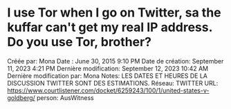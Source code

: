 # I use Tor when I go on Twitter, sa the kuffar can't get my real IP address. Do you use Tor, brother?

Créée par: Mona
Date : June 30, 2015 9:10 PM
Date de création: September 11, 2023 4:21 PM
Dernière modification: September 12, 2023 10:42 AM
Dernière modification par: Mona
Notes: LES DATES ET HEURES DE LA DISCUSSION TWITTER SONT DES ESTIMATIONS.
Réseau: TWITTER
URL: https://www.courtlistener.com/docket/6259243/100/1/united-states-v-goldberg/
person: AusWitness